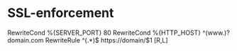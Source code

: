 # SSL-enforcement
RewriteCond %{SERVER_PORT} 80 RewriteCond %{HTTP_HOST} ^(www\.)?domain\.com RewriteRule ^(.*)$ https://domain/$1 [R,L]
